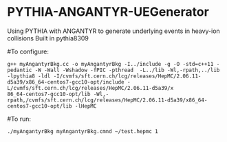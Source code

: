 # PYTHIA-ANGANTYR-UEGenerator
Using PYTHIA with ANGANTYR to generate underlying events in heavy-ion collisions
Built in pythia8309

#To configure:  
```
g++ myAngantyrBkg.cc -o myAngantyrBkg -I../include -g -O -std=c++11 -pedantic -W -Wall -Wshadow -fPIC -pthread  -L../lib -Wl,-rpath,../lib -lpythia8 -ldl -I/cvmfs/sft.cern.ch/lcg/releases/HepMC/2.06.11-d5a39/x86_64-centos7-gcc10-opt/include -L/cvmfs/sft.cern.ch/lcg/releases/HepMC/2.06.11-d5a39/x
86_64-centos7-gcc10-opt/lib -Wl,-rpath,/cvmfs/sft.cern.ch/lcg/releases/HepMC/2.06.11-d5a39/x86_64-centos7-gcc10-opt/lib -lHepMC
```
#To run: 
```
./myAngantyrBkg myAngantyrBkg.cmnd ~/test.hepmc 1
```
